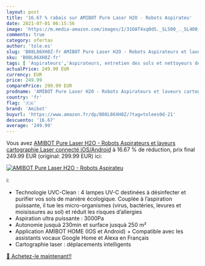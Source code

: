 ```yaml
---
layout: post
title: '16.67 % rabais sur AMIBOT Pure Laser H2O - Robots Aspirateu'
date: 2021-07-01 06:15:56
image: 'https://m.media-amazon.com/images/I/31OAT4xq0dS._SL500_._SL400_.jpg'
comments: true
category: ofertas
author: 'tole.es'
slug: 'B08L86XH8Z-fr AMIBOT Pure Laser H2O - Robots Aspirateurs et laveurs...'
sku: 'B08L86XH8Z-fr'
tags: [ 'Aspirateurs','Aspirateurs, entretien des sols et nettoyeurs de vitres','Cuisine et Maison','Robots aspirateurs','amibot', ]
actualPrice: 249.99 EUR
currency: EUR
price: 249.99
comparePrice: 299.99 EUR
prodname: 'AMIBOT Pure Laser H2O - Robots Aspirateurs et laveurs cartographie Laser connecté iOS/Android'
country: 'fr'
flag: '🇫🇷'
brand: 'Amibot'
buyurl: 'https://www.amazon.fr/dp/B08L86XH8Z/?tag=tolees0d-21'
descuento: '16.67'
average: '249.99'
---
```


Vous avez [AMIBOT Pure Laser H2O - Robots Aspirateurs et laveurs cartographie Laser connecté iOS/Android](https://www.amazon.fr/dp/B08L86XH8Z/?tag=tolees0d-21)  à  16.67 % de réduction, prix final  249.99 EUR (original: 299.99 EUR) ici:

[![AMIBOT Pure Laser H2O - Robots Aspirateu](https://m.media-amazon.com/images/I/31OAT4xq0dS._SL500_._SL400_.jpg)](https://www.amazon.fr/dp/B08L86XH8Z/?tag=tolees0d-21)

ℹ️:

- Technologie UVC-Clean : 4 lampes UV-C destinées à désinfecter et purifier vos sols de manière écologique. Couplée à l’aspiration puissante, il tue les micro-organismes (virus, bactéries, levures et moisissures au sol) et réduit les risques d’allergies
- Aspiration ultra puissante : 3000Pa
- Autonomie jusquà 230min et surface jusquà 250 m²
- Application AMIBOT HOME (IOS et Android) + Compatible avec les assistants vocaux Google Home et Alexa en Français
- Cartographie laser : déplacements intelligents

[🛒 Achetez-le maintenant!!](https://www.amazon.fr/dp/B08L86XH8Z/?tag=tolees0d-21)
